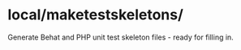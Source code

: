 # local/maketestskeletons/ #

Generate Behat and PHP unit test skeleton files - ready for filling in.


